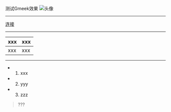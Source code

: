 测试Gmeek效果
![头像](https://avatars.githubusercontent.com/u/54849153?v=4)

---

[连接](https://github.com)

---

| xxx | xxx |
|-----|-----|
| xxx | xxx |

---

- 1. xxx
- 2. yyy
- 3. zzz

> ???
